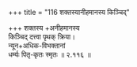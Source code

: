 +++
title = "116 शक्तस्यानीहमानस्य किञ्चिद्"

+++
शक्तस्य +अनीहमानस्य  
किञ्चिद् दत्त्वा पृथक् क्रिया।  
न्यून+अधिक-विभक्तानां  
धर्म्यः पितृ-कृतः स्मृतः  ॥ २.११६ ॥